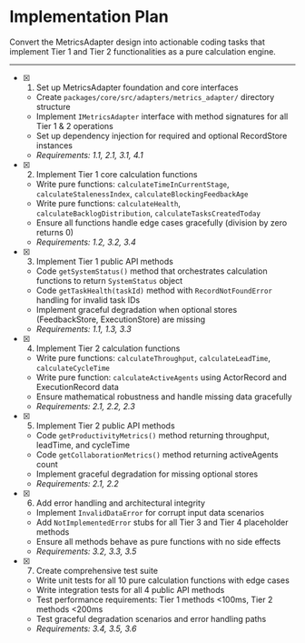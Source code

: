 # Implementation Plan

Convert the MetricsAdapter design into actionable coding tasks that implement Tier 1 and Tier 2 functionalities as a pure calculation engine.

---

- [x] 1. Set up MetricsAdapter foundation and core interfaces
  - Create `packages/core/src/adapters/metrics_adapter/` directory structure
  - Implement `IMetricsAdapter` interface with method signatures for all Tier 1 & 2 operations
  - Set up dependency injection for required and optional RecordStore instances
  - _Requirements: 1.1, 2.1, 3.1, 4.1_

- [x] 2. Implement Tier 1 core calculation functions
  - Write pure functions: `calculateTimeInCurrentStage`, `calculateStalenessIndex`, `calculateBlockingFeedbackAge`
  - Write pure functions: `calculateHealth`, `calculateBacklogDistribution`, `calculateTasksCreatedToday`
  - Ensure all functions handle edge cases gracefully (division by zero returns 0)
  - _Requirements: 1.2, 3.2, 3.4_

- [x] 3. Implement Tier 1 public API methods
  - Code `getSystemStatus()` method that orchestrates calculation functions to return `SystemStatus` object
  - Code `getTaskHealth(taskId)` method with `RecordNotFoundError` handling for invalid task IDs
  - Implement graceful degradation when optional stores (FeedbackStore, ExecutionStore) are missing
  - _Requirements: 1.1, 1.3, 3.3_

- [x] 4. Implement Tier 2 calculation functions
  - Write pure functions: `calculateThroughput`, `calculateLeadTime`, `calculateCycleTime`
  - Write pure function: `calculateActiveAgents` using ActorRecord and ExecutionRecord data
  - Ensure mathematical robustness and handle missing data gracefully
  - _Requirements: 2.1, 2.2, 2.3_

- [x] 5. Implement Tier 2 public API methods
  - Code `getProductivityMetrics()` method returning throughput, leadTime, and cycleTime
  - Code `getCollaborationMetrics()` method returning activeAgents count
  - Implement graceful degradation for missing optional stores
  - _Requirements: 2.1, 2.2_

- [x] 6. Add error handling and architectural integrity
  - Implement `InvalidDataError` for corrupt input data scenarios
  - Add `NotImplementedError` stubs for all Tier 3 and Tier 4 placeholder methods
  - Ensure all methods behave as pure functions with no side effects
  - _Requirements: 3.2, 3.3, 3.5_

- [x] 7. Create comprehensive test suite
  - Write unit tests for all 10 pure calculation functions with edge cases
  - Write integration tests for all 4 public API methods
  - Test performance requirements: Tier 1 methods <100ms, Tier 2 methods <200ms
  - Test graceful degradation scenarios and error handling paths
  - _Requirements: 3.4, 3.5, 3.6_
